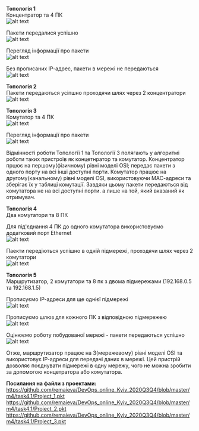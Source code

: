 <b>Топологія 1</b> <br />
Концентратор та 4 ПК <br />
![alt text](/m4/task4.1/1.PNG) <br />

Пакети передалися успішно <br />
![alt text](/m4/task4.1/2_PDU.PNG) <br />

Перегляд інформації про пакети <br />
![alt text](/m4/task4.1/3_PDUinfo.PNG) <br />

Без прописаних ІР-адрес, пакети в мережі не передаються <br />
![alt text](/m4/task4.1/4_PDU.PNG) <br />

<b>Топологія 2</b> <br />
Пакети передаються усіпшно проходячи шлях через 2 концентратори <br />
![alt text](/m4/task4.1/5.PNG) <br />

<b>Топологія 3</b> <br />
Комутатор та 4 ПК <br />
![alt text](/m4/task4.1/6.PNG) <br />

Перегляд інформації про пакети <br />
![alt text](/m4/task4.1/7.PNG) <br />

Відмінності роботи Топології 1 та Топології 3 полягають у алгоритмі роботи таких пристроїв як концетнратор та комутатор. Концентратор прцює на першому(фізичному) рівні моделі OSI; передає пакети з одного порту на всі інші доступні порти. Комутатор працює на другому(канальному) рівні моделі OSI, використовуючи МАС-адреси та зберігає їх у таблиці комутації. Завдяки цьому пакети передаються від комутатора не на всі доступні порти. а лише на той, який вказаний як отримувач. <br />

<b>Топологія 4</b> <br />
Два комутатори та 8 ПК <br />

Для під'єднання 4 ПК до одного комутатора використовуємо додатковий порт Ethernet <br />
![alt text](/m4/task4.1/8.PNG) <br />

Паекти передіються успішно в одній підмережі, проходячи шлях через 2 комутатори <br />
![alt text](/m4/task4.1/9.PNG) <br />

<b>Топологія 5</b> <br />
Маршрутизатор, 2 комутатори та 8 пк з двома підмережами (192.168.0.5 та 192.168.1.5) <br />

Прописуємо ІР-адреси для ще однієї підмережі <br />
![alt text](/m4/task4.1/10.PNG) <br />

Прописуємо шлюз для кожного ПК з відповідною підмережею <br />
![alt text](/m4/task4.1/11_Gateway.PNG) <br />

Оцінюємо роботу побудованої мережі - пакети передаються успішно <br />
![alt text](/m4/task4.1/12.PNG) <br />

Отже, маршрутизатор працює на 3(мережевому) рівні моделі OSI та використовує ІР-адреси для передачі даних в мережі. Цей пристрій дозволяє поєднувати підмережі в одну мережу, чого не можна зробити за допомогою концетратора або комутатора. <br />

<b>Посилання на файли з проектами:</b> <br />
https://github.com/remaieva/DevOps_online_Kyiv_2020Q3Q4/blob/master/m4/task4.1/Project_1.pkt <br />
https://github.com/remaieva/DevOps_online_Kyiv_2020Q3Q4/blob/master/m4/task4.1/Project_2.pkt <br />
https://github.com/remaieva/DevOps_online_Kyiv_2020Q3Q4/blob/master/m4/task4.1/Project_3.pkt <br />

